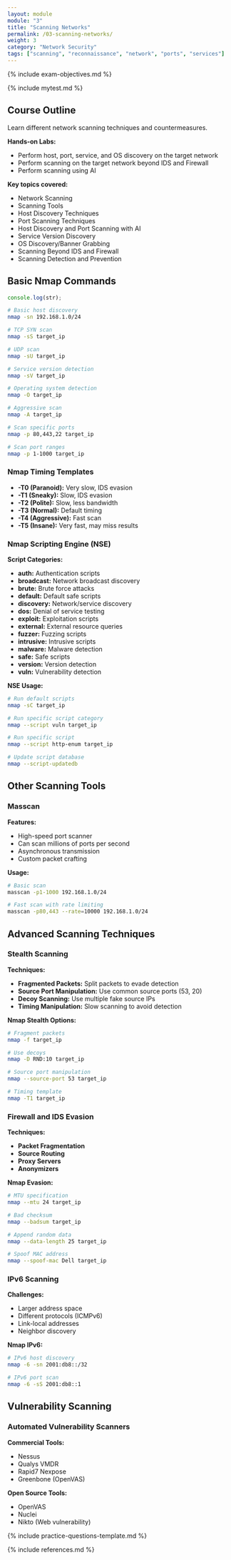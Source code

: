 ```yaml
---
layout: module
module: "3"
title: "Scanning Networks"
permalink: /03-scanning-networks/
weight: 3
category: "Network Security"
tags: ["scanning", "reconnaissance", "network", "ports", "services"]
---
```


{% include exam-objectives.md %}

{% include mytest.md %}

## Course Outline

Learn different network scanning techniques and countermeasures.

**Hands-on Labs:**

- Perform host, port, service, and OS discovery on the target network
- Perform scanning on the target network beyond IDS and Firewall
- Perform scanning using AI

**Key topics covered:**

- Network Scanning
- Scanning Tools
- Host Discovery Techniques
- Port Scanning Techniques
- Host Discovery and Port Scanning with AI
- Service Version Discovery
- OS Discovery/Banner Grabbing
- Scanning Beyond IDS and Firewall
- Scanning Detection and Prevention

## Basic Nmap Commands

```js
console.log(str);
```

```bash
# Basic host discovery
nmap -sn 192.168.1.0/24

# TCP SYN scan
nmap -sS target_ip

# UDP scan
nmap -sU target_ip

# Service version detection
nmap -sV target_ip

# Operating system detection
nmap -O target_ip

# Aggressive scan
nmap -A target_ip

# Scan specific ports
nmap -p 80,443,22 target_ip

# Scan port ranges
nmap -p 1-1000 target_ip
```

### Nmap Timing Templates

- **-T0 (Paranoid):** Very slow, IDS evasion
- **-T1 (Sneaky):** Slow, IDS evasion
- **-T2 (Polite):** Slow, less bandwidth
- **-T3 (Normal):** Default timing
- **-T4 (Aggressive):** Fast scan
- **-T5 (Insane):** Very fast, may miss results

### Nmap Scripting Engine (NSE)

**Script Categories:**

- **auth:** Authentication scripts
- **broadcast:** Network broadcast discovery
- **brute:** Brute force attacks
- **default:** Default safe scripts
- **discovery:** Network/service discovery
- **dos:** Denial of service testing
- **exploit:** Exploitation scripts
- **external:** External resource queries
- **fuzzer:** Fuzzing scripts
- **intrusive:** Intrusive scripts
- **malware:** Malware detection
- **safe:** Safe scripts
- **version:** Version detection
- **vuln:** Vulnerability detection

**NSE Usage:**

```bash
# Run default scripts
nmap -sC target_ip

# Run specific script category
nmap --script vuln target_ip

# Run specific script
nmap --script http-enum target_ip

# Update script database
nmap --script-updatedb
```

## Other Scanning Tools

### Masscan

**Features:**

- High-speed port scanner
- Can scan millions of ports per second
- Asynchronous transmission
- Custom packet crafting

**Usage:**

```bash
# Basic scan
masscan -p1-1000 192.168.1.0/24

# Fast scan with rate limiting
masscan -p80,443 --rate=10000 192.168.1.0/24
```

## Advanced Scanning Techniques

### Stealth Scanning

**Techniques:**

- **Fragmented Packets:** Split packets to evade detection
- **Source Port Manipulation:** Use common source ports (53, 20)
- **Decoy Scanning:** Use multiple fake source IPs
- **Timing Manipulation:** Slow scanning to avoid detection

**Nmap Stealth Options:**

```bash
# Fragment packets
nmap -f target_ip

# Use decoys
nmap -D RND:10 target_ip

# Source port manipulation
nmap --source-port 53 target_ip

# Timing template
nmap -T1 target_ip
```

### Firewall and IDS Evasion

**Techniques:**

- **Packet Fragmentation**
- **Source Routing**
- **Proxy Servers**
- **Anonymizers**

**Nmap Evasion:**

```bash
# MTU specification
nmap --mtu 24 target_ip

# Bad checksum
nmap --badsum target_ip

# Append random data
nmap --data-length 25 target_ip

# Spoof MAC address
nmap --spoof-mac Dell target_ip
```

### IPv6 Scanning

**Challenges:**

- Larger address space
- Different protocols (ICMPv6)
- Link-local addresses
- Neighbor discovery

**Nmap IPv6:**

```bash
# IPv6 host discovery
nmap -6 -sn 2001:db8::/32

# IPv6 port scan
nmap -6 -sS 2001:db8::1
```

## Vulnerability Scanning

### Automated Vulnerability Scanners

**Commercial Tools:**

- Nessus
- Qualys VMDR
- Rapid7 Nexpose
- Greenbone (OpenVAS)

**Open Source Tools:**

- OpenVAS
- Nuclei
- Nikto (Web vulnerability)

{% include practice-questions-template.md %}

{% include references.md %}
